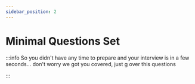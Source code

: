 ```yaml
---
sidebar_position: 2
---
```


# Minimal Questions Set

:::info
So you didn't have any time to prepare and your interview is in a few
seconds... don't worry we got you covered, just g over this questions 

:::


### 



